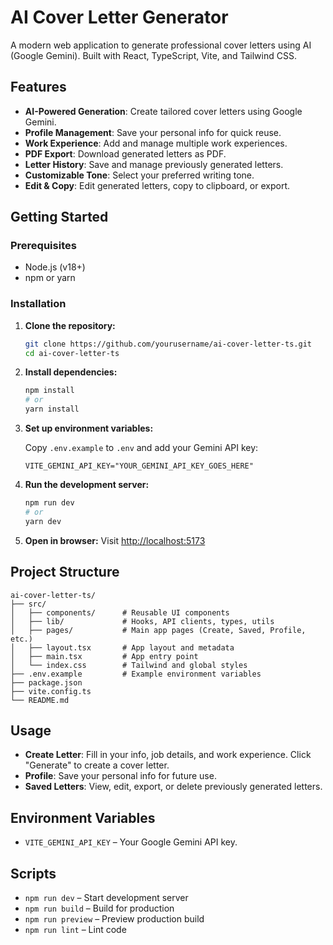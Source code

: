 # AI Cover Letter Generator

A modern web application to generate professional cover letters using AI (Google Gemini). Built with React, TypeScript, Vite, and Tailwind CSS.

## Features

- **AI-Powered Generation**: Create tailored cover letters using Google Gemini.
- **Profile Management**: Save your personal info for quick reuse.
- **Work Experience**: Add and manage multiple work experiences.
- **PDF Export**: Download generated letters as PDF.
- **Letter History**: Save and manage previously generated letters.
- **Customizable Tone**: Select your preferred writing tone.
- **Edit & Copy**: Edit generated letters, copy to clipboard, or export.

## Getting Started

### Prerequisites

- Node.js (v18+)
- npm or yarn

### Installation

1. **Clone the repository:**

   ```bash
   git clone https://github.com/yourusername/ai-cover-letter-ts.git
   cd ai-cover-letter-ts
   ```

2. **Install dependencies:**

   ```bash
   npm install
   # or
   yarn install
   ```

3. **Set up environment variables:**

   Copy `.env.example` to `.env` and add your Gemini API key:

   ```
   VITE_GEMINI_API_KEY="YOUR_GEMINI_API_KEY_GOES_HERE"
   ```

4. **Run the development server:**

   ```bash
   npm run dev
   # or
   yarn dev
   ```

5. **Open in browser:**
   Visit [http://localhost:5173](http://localhost:5173)

## Project Structure

```
ai-cover-letter-ts/
├── src/
│   ├── components/      # Reusable UI components
│   ├── lib/             # Hooks, API clients, types, utils
│   ├── pages/           # Main app pages (Create, Saved, Profile, etc.)
│   ├── layout.tsx       # App layout and metadata
│   ├── main.tsx         # App entry point
│   └── index.css        # Tailwind and global styles
├── .env.example         # Example environment variables
├── package.json
├── vite.config.ts
└── README.md
```

## Usage

- **Create Letter**: Fill in your info, job details, and work experience. Click "Generate" to create a cover letter.
- **Profile**: Save your personal info for future use.
- **Saved Letters**: View, edit, export, or delete previously generated letters.

## Environment Variables

- `VITE_GEMINI_API_KEY` – Your Google Gemini API key.

## Scripts

- `npm run dev` – Start development server
- `npm run build` – Build for production
- `npm run preview` – Preview production build
- `npm run lint` – Lint code
